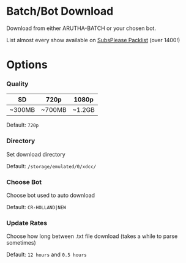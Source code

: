 # Batch/Bot Download
Download from either ARUTHA-BATCH or your chosen bot.

List almost every show available on [SubsPlease Packlist](https://subsplease.org/xdcc/) (over 1400!)

# Options

### Quality

|SD|720p|1080p|
|:-:|:-:|:-:|
|~300MB|~700MB|~1.2GB|

Default: `720p`

### Directory

Set download directory

Default: `/storage/emulated/0/xdcc/`

### Choose Bot

Choose bot used to auto download

Default: `CR-HOLLAND|NEW`

### Update Rates

Choose how long between .txt file
 download (takes a while to parse sometimes)
 
Default: `12 hours` and `0.5 hours`
